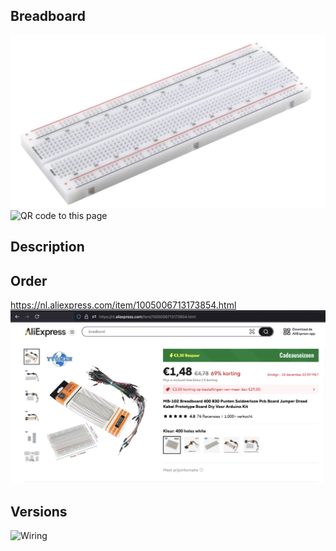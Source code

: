 ## Breadboard

<img src="Breadboard_Photo.jpg" alt="Photo of the component">
<img src="Breadboard_QR_code.jpg" alt="QR code to this page" width="80" height="80">

## Description

## Order
<a href="https://nl.aliexpress.com/item/1005006713173854.html">https://nl.aliexpress.com/item/1005006713173854.html</a>
<img src="Breadboard_Order.jpg" alt="Photo of the Order">

##  Versions

<img src="Breadboard_Wiring.jpg" alt="Wiring" >

